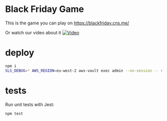 # Black Friday Game

This is the game you can play on https://blackfriday.cns.me/

Or watch our video about it [![Video](https://img.youtube.com/vi/Ij7IKrSFqas/0.jpg)](https://www.youtube.com/watch?v=Ij7IKrSFqas)

# deploy

```bash
npm i
SLS_DEBUG=* AWS_REGION=eu-west-2 aws-vault exec admin --no-session -- serverless deploy
```

# tests

Run unit tests with Jest:

```bash
npm test
```
